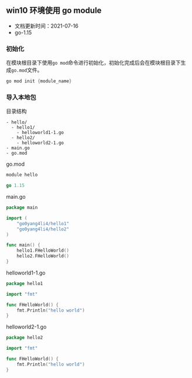 ## win10 环境使用 go module

- 文档更新时间：2021-07-16
- go-1.15

### 初始化

在模块根目录下使用`go mod`命令进行初始化，初始化完成后会在模块根目录下生成`go.mod`文件。

```powershell
go mod init {module_name}
```

### 导入本地包

目录结构

```
- hello/
  - hello1/
    - helloworld1-1.go
  - hello2/
    - helloworld2-1.go
- main.go
- go.mod
```

go.mod

```go
module hello

go 1.15
```

main.go

```go
package main

import (
	"go0yang4li4/hello1"
	"go0yang4li4/hello2"
)

func main() {
	hello1.FHelloWorld()
	hello2.FHelloWorld()
}
```

helloworld1-1.go

```go
package hello1

import "fmt"

func FHelloWorld() {
	fmt.Println("hello world")
}
```

helloworld2-1.go

```go
package hello2

import "fmt"

func FHelloWorld() {
	fmt.Println("hello world")
}
```

